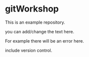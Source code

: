 # gitWorkshop
 This is an example repository.
 
 you can add/change the text here.
 
 For example there will be an error here.
 
 include version control.
